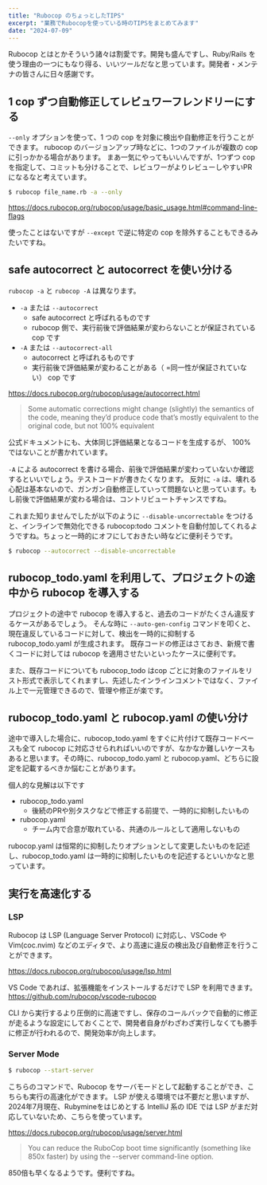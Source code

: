 ```yaml
---
title: "Rubocop のちょっとしたTIPS"
excerpt: "業務でRubocopを使っている時のTIPSをまとめてみます"
date: "2024-07-09"
---
```


Rubocop とはとかそういう諸々は割愛です。開発も盛んですし、Ruby/Rails を使う理由の一つにもなり得る、いいツールだなと思っています。開発者・メンテナの皆さんに日々感謝です。

## 1 cop ずつ自動修正してレビュワーフレンドリーにする
`--only` オプションを使って、1 つの cop を対象に検出や自動修正を行うことができます。
rubocop のバージョンアップ時などに、1つのファイルが複数の cop に引っかかる場合があります。
まあ一気にやってもいいんですが、1つずつ cop を指定して、コミットも分けることで、レビュワーがよりレビューしやすいPRになるなと考えています。

```sh
$ rubocop file_name.rb -a --only
```

https://docs.rubocop.org/rubocop/usage/basic_usage.html#command-line-flags

使ったことはないですが `--except` で逆に特定の cop を除外することもできるみたいですね。

## safe autocorrect と autocorrect を使い分ける
`rubocop -a` と `rubocop -A` は異なります。
- `-a` または `--autocorrect`
    - safe autocorrect と呼ばれるものです
    - rubocop 側で、実行前後で評価結果が変わらないことが保証されている cop です
- `-A` または `--autocorrect-all`
    - autocorrect と呼ばれるものです
    - 実行前後で評価結果が変わることがある（ =同一性が保証されていない） cop です

https://docs.rubocop.org/rubocop/usage/autocorrect.html

> Some automatic corrections might change (slightly) the semantics of the code, meaning they’d produce code that’s mostly equivalent to the original code, but not 100% equivalent

公式ドキュメントにも、大体同じ評価結果となるコードを生成するが、 100% ではないことが書かれています。

`-A` による autocorrect を書ける場合、前後で評価結果が変わっていないか確認するといいでしょう。テストコードが書きたくなります。
反対に `-a` は、壊れる心配は基本ないので、ガンガン自動修正していって問題ないと思っています。もし前後で評価結果が変わる場合は、コントリビュートチャンスですね。

これまた知りませんでしたが以下のように `--disable-uncorrectable` をつけると、インラインで無効化できる rubocop:todo コメントを自動付加してくれるようですね。ちょっと一時的にオフにしておきたい時などに便利そうです。

```sh
$ rubocop --autocorrect --disable-uncorrectable
```

## rubocop_todo.yaml を利用して、プロジェクトの途中から rubocop を導入する
プロジェクトの途中で rubocop を導入すると、過去のコードがたくさん違反するケースがあるでしょう。
そんな時に `--auto-gen-config` コマンドを叩くと、現在違反しているコードに対して、検出を一時的に抑制する rubocop_todo.yaml が生成されます。
既存コードの修正はさておき、新規で書くコードに対しては rubocop を適用させたいといったケースに便利です。

また、既存コードについても rubocop_todo はcop ごとに対象のファイルをリスト形式で表示してくれますし、先述したインラインコメントではなく、ファイル上で一元管理できるので、管理や修正が楽です。

## rubocop_todo.yaml と rubocop.yaml の使い分け
途中で導入した場合に、rubocop_todo.yaml をすぐに片付けて既存コードベースも全て rubocop に対応させられればいいのですが、なかなか難しいケースもあると思います。その時に、rubocop_todo.yaml と rubocop.yaml、どちらに設定を記載するべきか悩むことがあります。

個人的な見解は以下です
- rubocop_todo.yaml
    - 後続のPRや別タスクなどで修正する前提で、一時的に抑制したいもの
- rubocop.yaml
    - チーム内で合意が取れている、共通のルールとして適用しないもの

rubocop.yaml は恒常的に抑制したりオプションとして変更したいものを記述し、rubocop_todo.yaml は一時的に抑制したいものを記述するといいかなと思っています。

## 実行を高速化する
### LSP
Rubocop は LSP (Language Server Protocol) に対応し、VSCode や Vim(coc.nvim) などのエディタで、より高速に違反の検出及び自動修正を行うことができます。

https://docs.rubocop.org/rubocop/usage/lsp.html

VS Code であれば、拡張機能をインストールするだけで LSP を利用できます。
https://github.com/rubocop/vscode-rubocop

CLI から実行するより圧倒的に高速ですし、保存のコールバックで自動的に修正が走るような設定にしておくことで、開発者自身がわざわざ実行しなくても勝手に修正が行われるので、開発効率が向上します。

### Server Mode
```sh
$ rubocop --start-server
```

こちらのコマンドで、Rubocop をサーバモードとして起動することができ、こちらも実行の高速化ができます。
LSP が使える環境では不要だと思いますが、2024年7月現在、Rubymineをはじめとする IntelliJ 系の IDE では LSP がまだ対応していないため、こちらを使っています。

https://docs.rubocop.org/rubocop/usage/server.html

> You can reduce the RuboCop boot time significantly (something like 850x faster) by using the --server command-line option.

850倍も早くなるようです。便利ですね。
